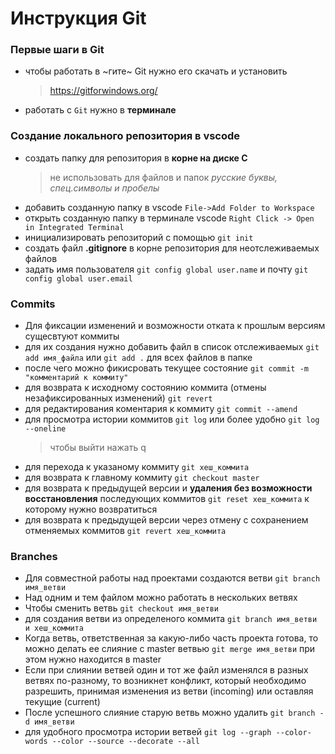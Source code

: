 # Инструкция Git

### Первые шаги в Git

- чтобы работать в ~гите~ Git  нужно его скачать и установить
  > https://gitforwindows.org/
- работать с `Git` нужно в **терминале**

### Создание локального репозитория в vscode

* создать папку для репозитория в **корне на диске C**
  > не использовать для файлов и папок *русские буквы, спец.символы и пробелы*
* добавить созданную папку в vscode `File->Add Folder to Workspace`
* открыть созданную папку в терминале vscode `Right Click -> Open in Integrated Terminal`
* инициализировать репозиторий с помощью `git init`
* создать файл **.gitignore** в корне репозитория для неотслеживаемых файлов
* задать имя пользователя  `git config global user.name` и почту `git config global user.email`

### Commits

* Для фиксации изменений и возможности отката к прошлым версиям сущесвтуют коммиты
* для их создания нужно добавить файл в список отслеживаемых `git add имя_файла` или `git add .` для всех файлов в папке
* после чего можно фикисровать текущее состояние `git commit -m "комментарий к коммиту"`
* для возврата к исходному состоянию коммита (отмены незафиксированных изменений) `git revert`
* для редактирования коментария к коммиту `git commit --amend`
* для просмотра истории коммитов `git log` или более удобно `git log --oneline`
  > чтобы выйти нажать q
* для перехода к указаному коммиту `git хеш_коммита`
* для возврата к главному коммиту `git checkout master`
* для возврата к предыдущей версии и **удаления без возможности восстановления** последующих коммитов `git reset хеш_коммита` к которому нужно возвратиться
* для возврата к предыдущей версии через отмену с сохранением отменяемых коммитов `git revert хеш_коммита`

### Branches

* Для совместной работы над проектами создаются ветви `git branch имя_ветви`
* Над одним и тем файлом можно работать в нескольких ветвях
* Чтобы сменить ветвь `git checkout имя_ветви`
* для создания ветви из определеного коммита `git branch имя_ветви и хеш_коммита`
* Когда ветвь, ответственная за какую-либо часть проекта готова, то можно делать ее слияние с master ветвью `git merge имя_ветви` при этом нужно находится в master
* Если при слиянии ветвей один и тот же файл изменялся в разных ветвях по-разному, то возникнет конфликт, который необходимо разрешить, принимая изменения из ветви (incoming) или оставляя текущие (current)
* После успешного слияние старую ветвь можно удалить `git branch -d имя_ветви`
* для удобного просмотра истории ветвей `git log --graph --color-words --color --source --decorate --all`
